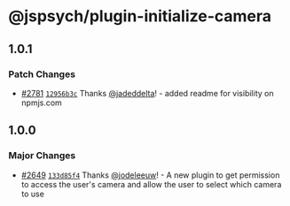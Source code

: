 # @jspsych/plugin-initialize-camera

## 1.0.1

### Patch Changes

- [#2781](https://github.com/jspsych/jsPsych/pull/2781) [`12956b3c`](https://github.com/jspsych/jsPsych/commit/12956b3cc130676a81e4a4536d68800a4d34e8a8) Thanks [@jadeddelta](https://github.com/jadeddelta)! - added readme for visibility on npmjs.com

## 1.0.0

### Major Changes

- [#2649](https://github.com/jspsych/jsPsych/pull/2649) [`133d85f4`](https://github.com/jspsych/jsPsych/commit/133d85f498f9bacbfb40b9abd8f135f99fbe947c) Thanks [@jodeleeuw](https://github.com/jodeleeuw)! - A new plugin to get permission to access the user's camera and allow the user to select which camera to use
